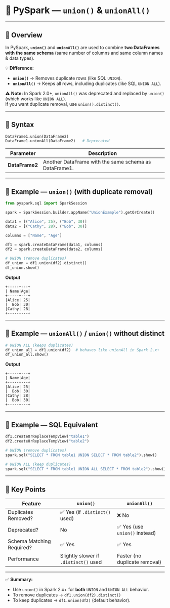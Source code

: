# 📌 PySpark — `union()` & `unionAll()`

---

## 🔹 Overview
In PySpark, **`union()`** and **`unionAll()`** are used to combine **two DataFrames with the same schema** (same number of columns and same column names & data types).

💡 **Difference:**
- **`union()`** → Removes duplicate rows (like SQL `UNION`).
- **`unionAll()`** → Keeps all rows, including duplicates (like SQL `UNION ALL`).

⚠️ **Note:** In Spark 2.0+, `unionAll()` was deprecated and replaced by `union()` (which works like `UNION ALL`).  
If you want duplicate removal, use `union().distinct()`.

---

## 🔹 Syntax
```python
DataFrame1.union(DataFrame2)
DataFrame1.unionAll(DataFrame2)   # Deprecated
````

| Parameter      | Description                                           |
| -------------- | ----------------------------------------------------- |
| **DataFrame2** | Another DataFrame with the same schema as DataFrame1. |

---

## 🔹 Example — `union()` (with duplicate removal)

```python
from pyspark.sql import SparkSession

spark = SparkSession.builder.appName("UnionExample").getOrCreate()

data1 = [("Alice", 25), ("Bob", 30)]
data2 = [("Cathy", 28), ("Bob", 30)]

columns = ["Name", "Age"]

df1 = spark.createDataFrame(data1, columns)
df2 = spark.createDataFrame(data2, columns)

# UNION (remove duplicates)
df_union = df1.union(df2).distinct()
df_union.show()
```

**Output**

```
+-----+---+
| Name|Age|
+-----+---+
|Alice| 25|
|  Bob| 30|
|Cathy| 28|
+-----+---+
```

---

## 🔹 Example — `unionAll()` / `union()` without distinct

```python
# UNION ALL (keeps duplicates)
df_union_all = df1.union(df2)  # behaves like unionAll in Spark 2.x+
df_union_all.show()
```

**Output**

```
+-----+---+
| Name|Age|
+-----+---+
|Alice| 25|
|  Bob| 30|
|Cathy| 28|
|  Bob| 30|
+-----+---+
```

---

## 🔹 Example — SQL Equivalent

```python
df1.createOrReplaceTempView("table1")
df2.createOrReplaceTempView("table2")

# UNION (remove duplicates)
spark.sql("SELECT * FROM table1 UNION SELECT * FROM table2").show()

# UNION ALL (keep duplicates)
spark.sql("SELECT * FROM table1 UNION ALL SELECT * FROM table2").show()
```

---

## 🔹 Key Points

| Feature                   | `union()`                             | `unionAll()`                  |
| ------------------------- | ------------------------------------- | ----------------------------- |
| Duplicates Removed?       | ✅ Yes (if `.distinct()` used)         | ❌ No                          |
| Deprecated?               | No                                    | ✅ Yes (use `union()` instead) |
| Schema Matching Required? | ✅ Yes                                 | ✅ Yes                         |
| Performance               | Slightly slower if `.distinct()` used | Faster (no duplicate removal) |

---

✅ **Summary:**

* Use `union()` in Spark 2.x+ for **both** `UNION` and `UNION ALL` behavior.
* To remove duplicates → `df1.union(df2).distinct()`
* To keep duplicates → `df1.union(df2)` (default behavior).


